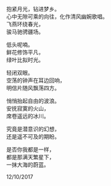 抱紧月光，钻进梦乡。  
心中无隙可乘的向往，化作清风幽婉歌唱。  
飞燕环绕春光，  
骏马驰骋疆场。  

低头呢喃。  
鲜花修饰平凡，  
绿叶比拟时光。  

轻闭双眼。  
空荡的钟声在耳边回响，  
明信片随风飘荡四方。  

悄悄抬起自由的波浪。  
安抚寂寞的火山，  
席卷遥远的冰川。  

究竟是潜意识的幻想，  
还是遥不可及的期盼。  

是否你我都是一样，  
都是那满天繁星下，  
一抹大海的蔚蓝。  

12/10/2017
